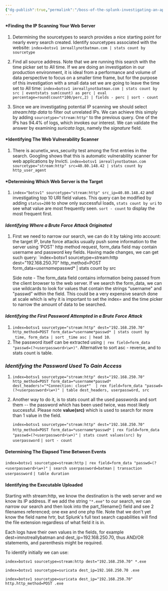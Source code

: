 ```yaml
---
{"dg-publish":true,"permalink":"/boss-of-the-splunk-investigating-an-apt/"}
---
```


#### *Finding the IP Scanning Your Web Server

1. Determining the sourcetypes to search provides a nice starting point for nearly every search created. Identify sourcetypes associated with the website: `index=botsv1 imreallynotbatman.com | stats count by sourcetype` 

2.  Find all source address. Note that we are running this search with the time picker set to All time. If we are doing an investigation in our production environment, it is ideal from a performance and volume of data perspective to focus on a smaller time frame, but for the purpose of this investigation with a small data set we are going to leave the time set to All time: `index=botsv1 imreallynotbatman.com | stats count by src | eventstats sum(count) as perc | eval percentage=round(count*100/perc,2) | fields - perc | sort - count`

3. Since we are investigating potential IP scanning we should select *stream:http data* to filter out unrelated IPs. We can achieve this simply by adding `sourcetype="stream:http"`  to the previous query. One of the IPs has 94.4% of logs, which invokes our interest. We can validate the answer by examining *suricata logs*, namely the *signature* field.

#### *Identifying The Web Vulnerability Scanner 

1. There is acunetix_wvs_security test among the first entries in the search. Googling shows that this is automatic vulnerability scanner for web applications by Invicti. `index=botsv1 imreallynotbatman.com sourcetype="stream:http" src=40.80.148.42 | stats count by http_user_agent`

#### *Determining Which Web Server is the Target
1. `index="botsv1" sourcetype="stream:http" src_ip=40.80.148.42` and investigating top 10 URI field values. This query can be modified by adding `status=200` to show only successful loads, `stats count by uri` to see what value are most frequently seen. `sort - count` to display the most frequent first.

#### *Identifying Where a Brute Force Attack Originated*
1. First we need to narrow our search, we can do it by taking into account: the target IP, brute force attacks usually push some information to the server using 'POST' http method request, form_data field may contain username and password key fields. Having made changes, we can get such query: `index=botsv1 sourcetype=stream:http dest="192.168.250.70" http_method=POST form_data=*username*passwd* | stats count by src  

	Side note - The form_data field contains information being passed from the client browser to the web server. If we search the form_data, we can use wildcards to look for values that contain the strings “username" and "passwd” within the field. This could be a very expensive search done at scale which is why it is important to set the index= and the time picker to narrow the amount of data to be searched.

#### *Identifying the First Password Attempted in a Brute Force Attack*
1. `index=botsv1 sourcetype="stream:http" dest="192.168.250.70" http_method=POST form_data=*username*passwd* | stats count by _time, form_data | sort _time asc | head 10`. 
2. The password itself can be extracted using `| rex field=form_data "passwd=(?<userpassword>\w+)"`. Alternative to sort asc - reverse, and to stats count is table.
### *Identifying the Password Used To Gain Access*
1. `index=botsv1 sourcetype="stream:http" dest="192.168.250.70" http_method=POST form_data=*username*passwd* dest_headers!="*Connection: close*"  | rex field=form_data "passwd=(?<userpassword>\w+)" | table dest_headers, userpassword, src`
2. Another way to do it, is to stats count all the used passwords and sort them -- the password which has been used twice, was most likely successful. Please note **value(src)** which is used to search for more than 1 value in the field.

	`index=botsv1 sourcetype="stream:http" dest="192.168.250.70" http_method=POST form_data=*username*passwd*` 
	`| rex field=form_data "passwd=(?<userpassword>\w+)"` 
	`| stats count values(src) by userpassword`
	`| sort - count`

#### Determining The Elapsed Time Between Events
`index=botsv1 sourcetype=stream:http`
`| rex field=form_data "passwd=(?<userpassword>\w+)"` 
`| search userpassword=batman` 
`| transaction userpassword` 
`| table duration`

#### Identifying the Executable Uploaded
Starting with stream:http, we know the destination is the web server and we know its IP address. If we add the string `"*.exe"` to our search, we can narrow our search and then look into the part_filename{} field and see 2 filenames referenced; one exe and one php file. Note that we don't yet know the field name hrtr, but Splunk's full text search capabilities will find the file extension regardless of what field it is in.

Each logs have their own values in the fields, for example dest=imnotreallybatman and dest_ip=192.168.250.70, thus AND/OR statements, and parenthesis might be required.

To identify initially we can use:

`index=botsv1 sourcetype=stream:http dest="192.168.250.70" *.exe`

`index=botsv1 sourcetype=suricata dest_ip=192.168.250.70 .exe`

`index=botsv1 sourcetype=suricata dest_ip="192.168.250.70" http.http_method=POST .exe`